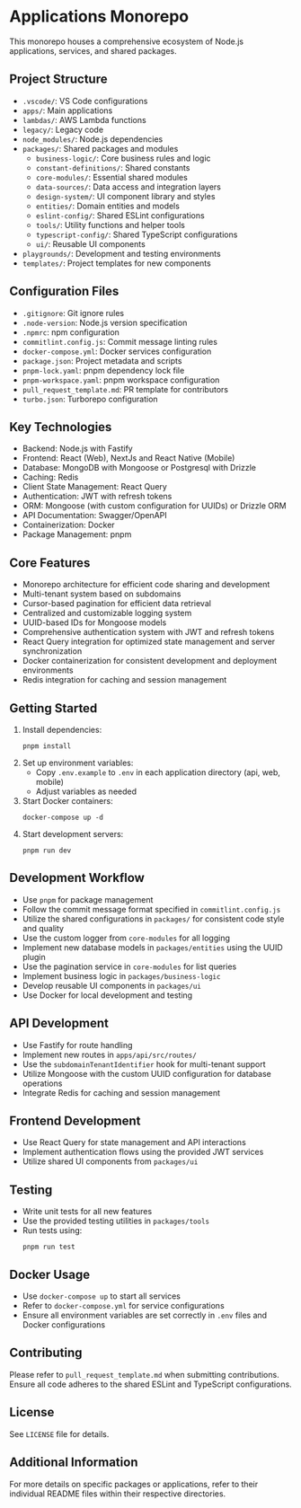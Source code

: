 # Applications Monorepo

This monorepo houses a comprehensive ecosystem of Node.js applications, services, and shared packages.

## Project Structure

- `.vscode/`: VS Code configurations
- `apps/`: Main applications
- `lambdas/`: AWS Lambda functions
- `legacy/`: Legacy code
- `node_modules/`: Node.js dependencies
- `packages/`: Shared packages and modules
  - `business-logic/`: Core business rules and logic
  - `constant-definitions/`: Shared constants
  - `core-modules/`: Essential shared modules
  - `data-sources/`: Data access and integration layers
  - `design-system/`: UI component library and styles
  - `entities/`: Domain entities and models
  - `eslint-config/`: Shared ESLint configurations
  - `tools/`: Utility functions and helper tools
  - `typescript-config/`: Shared TypeScript configurations
  - `ui/`: Reusable UI components
- `playgrounds/`: Development and testing environments
- `templates/`: Project templates for new components

## Configuration Files

- `.gitignore`: Git ignore rules
- `.node-version`: Node.js version specification
- `.npmrc`: npm configuration
- `commitlint.config.js`: Commit message linting rules
- `docker-compose.yml`: Docker services configuration
- `package.json`: Project metadata and scripts
- `pnpm-lock.yaml`: pnpm dependency lock file
- `pnpm-workspace.yaml`: pnpm workspace configuration
- `pull_request_template.md`: PR template for contributors
- `turbo.json`: Turborepo configuration

## Key Technologies

- Backend: Node.js with Fastify
- Frontend: React (Web), NextJs and React Native (Mobile)
- Database: MongoDB with Mongoose or Postgresql with Drizzle
- Caching: Redis
- Client State Management: React Query
- Authentication: JWT with refresh tokens
- ORM: Mongoose (with custom configuration for UUIDs) or Drizzle ORM
- API Documentation: Swagger/OpenAPI
- Containerization: Docker
- Package Management: pnpm

## Core Features

- Monorepo architecture for efficient code sharing and development
- Multi-tenant system based on subdomains
- Cursor-based pagination for efficient data retrieval
- Centralized and customizable logging system
- UUID-based IDs for Mongoose models
- Comprehensive authentication system with JWT and refresh tokens
- React Query integration for optimized state management and server synchronization
- Docker containerization for consistent development and deployment environments
- Redis integration for caching and session management


## Getting Started

1. Install dependencies:
    ```
    pnpm install
    ```
2. Set up environment variables:
   - Copy `.env.example` to `.env` in each application directory (api, web, mobile)
   - Adjust variables as needed
3. Start Docker containers:
    ```
    docker-compose up -d
    ```
4. Start development servers:
    ```
    pnpm run dev
    ```

## Development Workflow

- Use `pnpm` for package management
- Follow the commit message format specified in `commitlint.config.js`
- Utilize the shared configurations in `packages/` for consistent code style and quality
- Use the custom logger from `core-modules` for all logging
- Implement new database models in `packages/entities` using the UUID plugin
- Use the pagination service in `core-modules` for list queries
- Implement business logic in `packages/business-logic`
- Develop reusable UI components in `packages/ui`
- Use Docker for local development and testing

## API Development

- Use Fastify for route handling
- Implement new routes in `apps/api/src/routes/`
- Use the `subdomainTenantIdentifier` hook for multi-tenant support
- Utilize Mongoose with the custom UUID configuration for database operations
- Integrate Redis for caching and session management

## Frontend Development

- Use React Query for state management and API interactions
- Implement authentication flows using the provided JWT services
- Utilize shared UI components from `packages/ui`

## Testing

- Write unit tests for all new features
- Use the provided testing utilities in `packages/tools`
- Run tests using:
    ```
    pnpm run test
    ```

## Docker Usage

- Use `docker-compose up` to start all services
- Refer to `docker-compose.yml` for service configurations
- Ensure all environment variables are set correctly in `.env` files and Docker configurations

## Contributing

Please refer to `pull_request_template.md` when submitting contributions. Ensure all code adheres to the shared ESLint and TypeScript configurations.

## License

See `LICENSE` file for details.

## Additional Information

For more details on specific packages or applications, refer to their individual README files within their respective directories.